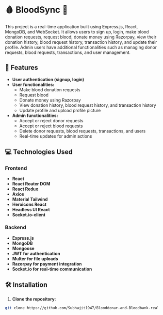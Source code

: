 # 🩸 BloodSync 🏥

This project is a real-time application built using Express.js, React, MongoDB, and WebSocket. It allows users to sign up, login, make blood donation requests, request blood, donate money using Razorpay, view their donation history, blood request history, transaction history, and update their profile. Admin users have additional functionalities such as managing donor requests, blood requests, transactions, and user management.

## 🌟 Features

- **User authentication (signup, login)**
- **User functionalities:**
  - Make blood donation requests
  - Request blood
  - Donate money using Razorpay
  - View donation history, blood request history, and transaction history
  - Update profile and upload profile picture
- **Admin functionalities:**
  - Accept or reject donor requests
  - Accept or reject blood requests
  - Delete donor requests, blood requests, transactions, and users
  - Real-time updates for admin actions

## 💻 Technologies Used

### Frontend

- **React**
- **React Router DOM**
- **React Redux**
- **Axios**
- **Material Tailwind**
- **Heroicons React**
- **Headless UI React**
- **Socket.io-client**

### Backend

- **Express.js**
- **MongoDB**
- **Mongoose**
- **JWT for authentication**
- **Multer for file uploads**
- **Razorpay for payment integration**
- **Socket.io for real-time communication**

## 🛠️ Installation

1. **Clone the repository:**

```bash
git clone https://github.com/Subhajit1947/Blooddonar-and-Bloodbank-realtime.git
